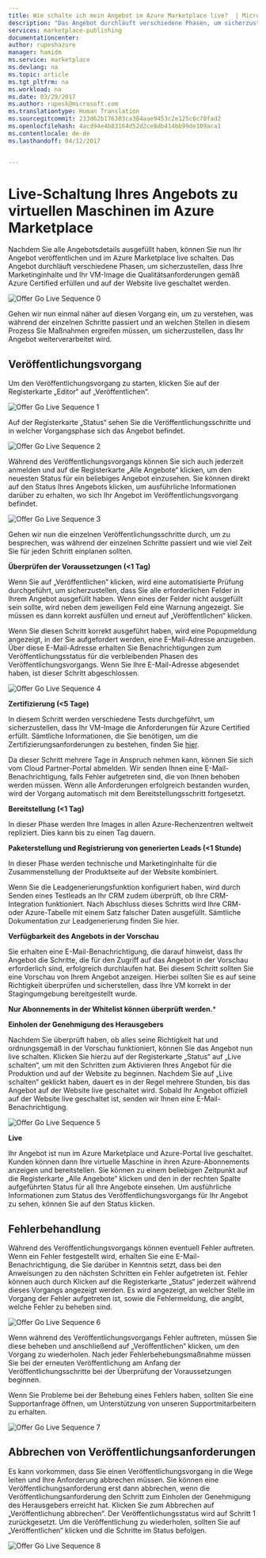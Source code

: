 ```yaml
---
title: Wie schalte ich mein Angebot im Azure Marketplace live?  | Microsoft Docs
description: "Das Angebot durchläuft verschiedene Phasen, um sicherzustellen, dass Ihre Marketinginhalte und Ihr VM-Image die Qualitätsanforderungen gemäß Azure Certified erfüllen und auf der Website live geschaltet werden."
services: marketplace-publishing
documentationcenter: 
author: rupeshazure
manager: hamidm
ms.service: marketplace
ms.devlang: na
ms.topic: article
ms.tgt_pltfrm: na
ms.workload: na
ms.date: 03/29/2017
ms.author: rupesk@microsoft.com
ms.translationtype: Human Translation
ms.sourcegitcommit: 233d62b176303ca384aae9453c2e125c0c70fad2
ms.openlocfilehash: 4acd94e4b83164d52d2ce8db414bb99de109aca1
ms.contentlocale: de-de
ms.lasthandoff: 04/12/2017


---
```



# <a name="make-your-virtual-machine-offer-live-on-azure-marketplace"></a>Live-Schaltung Ihres Angebots zu virtuellen Maschinen im Azure Marketplace

Nachdem Sie alle Angebotsdetails ausgefüllt haben, können Sie nun Ihr Angebot veröffentlichen und im Azure Marketplace live schalten.  Das Angebot durchläuft verschiedene Phasen, um sicherzustellen, dass Ihre Marketinginhalte und Ihr VM-Image die Qualitätsanforderungen gemäß Azure Certified erfüllen und auf der Website live geschaltet werden.


![Offer Go Live Sequence 0](./media/cloud-partner-portal-offer-go-live-azure-marketplace/makeanofferlive.png)


Gehen wir nun einmal näher auf diesen Vorgang ein, um zu verstehen, was während der einzelnen Schritte passiert und an welchen Stellen in diesem Prozess Sie Maßnahmen ergreifen müssen, um sicherzustellen, dass Ihr Angebot weiterverarbeitet wird. 


## <a name="publishing-process"></a>Veröffentlichungsvorgang

Um den Veröffentlichungsvorgang zu starten, klicken Sie auf der Registerkarte „Editor“ auf „Veröffentlichen“. 

![Offer Go Live Sequence 1](./media/cloud-partner-portal-offer-go-live-azure-marketplace/publish.png)


Auf der Registerkarte „Status“ sehen Sie die Veröffentlichungsschritte und in welcher Vorgangsphase sich das Angebot befindet. 


![Offer Go Live Sequence 2](./media/cloud-partner-portal-offer-go-live-azure-marketplace/status.png)

Während des Veröffentlichungsvorgangs können Sie sich auch jederzeit anmelden und auf die Registerkarte „Alle Angebote“ klicken, um den neuesten Status für ein beliebiges Angebot einzusehen. Sie können direkt auf den Status Ihres Angebots klicken, um ausführliche Informationen darüber zu erhalten, wo sich Ihr Angebot im Veröffentlichungsvorgang befindet.

![Offer Go Live Sequence 3](./media/cloud-partner-portal-offer-go-live-azure-marketplace/alloffersstatus.png)

Gehen wir nun die einzelnen Veröffentlichungsschritte durch, um zu besprechen, was während der einzelnen Schritte passiert und wie viel Zeit Sie für jeden Schritt einplanen sollten. 

**Überprüfen der Voraussetzungen (<1 Tag)**

Wenn Sie auf „Veröffentlichen“ klicken, wird eine automatisierte Prüfung durchgeführt, um sicherzustellen, dass Sie alle erforderlichen Felder in Ihrem Angebot ausgefüllt haben. Wenn eines der Felder nicht ausgefüllt sein sollte, wird neben dem jeweiligen Feld eine Warnung angezeigt. Sie müssen es dann korrekt ausfüllen und erneut auf „Veröffentlichen“ klicken. 


Wenn Sie diesen Schritt korrekt ausgeführt haben, wird eine Popupmeldung angezeigt, in der Sie aufgefordert werden, eine E-Mail-Adresse anzugeben. Über diese E-Mail-Adresse erhalten Sie Benachrichtigungen zum Veröffentlichungsstatus für die verbleibenden Phasen des Veröffentlichungsvorgangs. Wenn Sie Ihre E-Mail-Adresse abgesendet haben, ist dieser Schritt abgeschlossen.

![Offer Go Live Sequence 4](./media/cloud-partner-portal-offer-go-live-azure-marketplace/publishyouroffer.png)

**Zertifizierung (<5 Tage)**

In diesem Schritt werden verschiedene Tests durchgeführt, um sicherzustellen, dass Ihr VM-Image die Anforderungen für Azure Certified erfüllt. Sämtliche Informationen, die Sie benötigen, um die Zertifizierungsanforderungen zu bestehen, finden Sie [hier](https://docs.microsoft.com/azure/marketplace-publishing/marketplace-publishing-vm-image-creation-prerequisites).

Da dieser Schritt mehrere Tage in Anspruch nehmen kann, können Sie sich vom Cloud Partner-Portal abmelden. Wir senden Ihnen eine E-Mail-Benachrichtigung, falls Fehler aufgetreten sind, die von Ihnen behoben werden müssen. Wenn alle Anforderungen erfolgreich bestanden wurden, wird der Vorgang automatisch mit dem Bereitstellungsschritt fortgesetzt. 

**Bereitstellung (<1 Tag)**

In dieser Phase werden Ihre Images in allen Azure-Rechenzentren weltweit repliziert. Dies kann bis zu einen Tag dauern.

**Paketerstellung und Registrierung von generierten Leads (<1 Stunde)**

In dieser Phase werden technische und Marketinginhalte für die Zusammenstellung der Produktseite auf der Website kombiniert. 

Wenn Sie die Leadgenerierungsfunktion konfiguriert haben, wird durch Senden eines Testleads an Ihr CRM zudem überprüft, ob Ihre CRM-Integration funktioniert. Nach Abschluss dieses Schritts wird Ihre CRM- oder Azure-Tabelle mit einem Satz falscher Daten ausgefüllt. Sämtliche Dokumentation zur Leadgenerierung finden Sie hier.

**Verfügbarkeit des Angebots in der Vorschau**

Sie erhalten eine E-Mail-Benachrichtigung, die darauf hinweist, dass Ihr Angebot die Schritte, die für den Zugriff auf das Angebot in der Vorschau erforderlich sind, erfolgreich durchlaufen hat. Bei diesem Schritt sollten Sie eine Vorschau von Ihrem Angebot anzeigen. Hierbei sollten Sie es auf seine Richtigkeit überprüfen und sicherstellen, dass Ihre VM korrekt in der Stagingumgebung bereitgestellt wurde. 

**Nur Abonnements in der Whitelist können überprüft werden.***

**Einholen der Genehmigung des Herausgebers**

Nachdem Sie überprüft haben, ob alles seine Richtigkeit hat und ordnungsgemäß in der Vorschau funktioniert, können Sie das Angebot nun live schalten. Klicken Sie hierzu auf der Registerkarte „Status“ auf „Live schalten“, um mit den Schritten zum Aktivieren Ihres Angebot für die Produktion und auf der Website zu beginnen. Nachdem Sie auf „Live schalten“ geklickt haben, dauert es in der Regel mehrere Stunden, bis das Angebot auf der Website live geschaltet wird. Sobald Ihr Angebot offiziell auf der Website live geschaltet ist, senden wir Ihnen eine E-Mail-Benachrichtigung.

![Offer Go Live Sequence 5](./media/cloud-partner-portal-offer-go-live-azure-marketplace/golive.png)

**Live**    

Ihr Angebot ist nun im Azure Marketplace und Azure-Portal live geschaltet. Kunden können dann Ihre virtuelle Maschine in ihren Azure-Abonnements anzeigen und bereitstellen.
Sie können zu einem beliebigen Zeitpunkt auf die Registerkarte „Alle Angebote“ klicken und den in der rechten Spalte aufgeführten Status für all Ihre Angebote einsehen. Um ausführliche Informationen zum Status des Veröffentlichungsvorgangs für Ihr Angebot zu sehen, können Sie auf den Status klicken.

## <a name="error-handling"></a>Fehlerbehandlung

Während des Veröffentlichungsvorgangs können eventuell Fehler auftreten. Wenn ein Fehler festgestellt wird, erhalten Sie eine E-Mail-Benachrichtigung, die Sie darüber in Kenntnis setzt, dass bei den Anweisungen zu den nächsten Schritten ein Fehler aufgetreten ist. Fehler können auch durch Klicken auf die Registerkarte „Status“ jederzeit während dieses Vorgangs angezeigt werden. Es wird angezeigt, an welcher Stelle im Vorgang der Fehler aufgetreten ist, sowie die Fehlermeldung, die angibt, welche Fehler zu beheben sind. 

![Offer Go Live Sequence 6](./media/cloud-partner-portal-offer-go-live-azure-marketplace/errormessage.png)


Wenn während des Veröffentlichungsvorgangs Fehler auftreten, müssen Sie diese beheben und anschließend auf „Veröffentlichen“ klicken, um den Vorgang zu wiederholen. Nach jeder Fehlerbehebungsmaßnahme müssen Sie bei der erneuten Veröffentlichung am Anfang der Veröffentlichungsschritte bei der Überprüfung der Voraussetzungen beginnen.

Wenn Sie Probleme bei der Behebung eines Fehlers haben, sollten Sie eine Supportanfrage öffnen, um Unterstützung von unseren Supportmitarbeitern zu erhalten.


![Offer Go Live Sequence 7](./media/cloud-partner-portal-offer-go-live-azure-marketplace/getsupport.png)



## <a name="canceling-the-publishing-request"></a>Abbrechen von Veröffentlichungsanforderungen

Es kann vorkommen, dass Sie einen Veröffentlichungsvorgang in die Wege leiten und Ihre Anforderung abbrechen müssen. Sie können eine Veröffentlichungsanforderung erst dann abbrechen, wenn die Veröffentlichungsanforderung den Schritt zum Einholen der Genehmigung des Herausgebers erreicht hat. Klicken Sie zum Abbrechen auf „Veröffentlichung abbrechen“. Der Veröffentlichungsstatus wird auf Schritt 1 zurückgesetzt. Um die Veröffentlichung zu wiederholen, sollten Sie auf „Veröffentlichen“ klicken und die Schritte im Status befolgen.

![Offer Go Live Sequence 8](./media/cloud-partner-portal-offer-go-live-azure-marketplace/status5.png)














